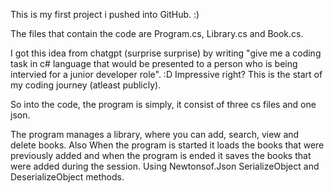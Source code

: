 This is my first project i pushed into GitHub. :)

The files that contain the code are Program.cs, Library.cs and Book.cs.

I got this idea from chatgpt (surprise surprise) by writing "give me a coding task in c# language that would be presented to a person who is being intervied for a junior developer role". :D Impressive right?
This is the start of my coding journey (atleast publicly).

So into the code, the program is simply, it consist of three cs files and one json.

The program manages a library, where you can add, search,
view and delete books. Also When the program is started it loads the books that were previously added and when the program is ended it saves the books that were added during the session.
Using Newtonsof.Json SerializeObject and DeserializeObject methods.
